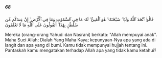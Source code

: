 ##### 68

<span class="ayah">قَالُوا۟ ٱتَّخَذَ ٱللَّهُ وَلَدًۭا ۗ سُبْحَٰنَهُۥ ۖ هُوَ ٱلْغَنِىُّ ۖ لَهُۥ مَا فِى ٱلسَّمَٰوَٰتِ وَمَا فِى ٱلْأَرْضِ ۚ إِنْ عِندَكُم مِّن سُلْطَٰنٍۭ بِهَٰذَآ ۚ أَتَقُولُونَ عَلَى ٱللَّهِ مَا لَا تَعْلَمُونَ</span>

<span class="ayah_translation">Mereka (orang-orang Yahudi dan Nasrani) berkata: "Allah mempuyai anak". Maha Suci Allah; Dialah Yang Maha Kaya; kepunyaan-Nya apa yang ada di langit dan apa yang di bumi. Kamu tidak mempunyai hujjah tentang ini. Pantaskah kamu mengatakan terhadap Allah apa yang tidak kamu ketahui?</span>
